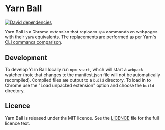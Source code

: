 # Yarn Ball
[![David dependencies](https://img.shields.io/david/josephduffy/yarn-ball.svg)]()

Yarn Ball is a Chrome extension that replaces `npm` commands on webpages with their `yarn` equivalents. The replacements are performed as per Yarn's [CLI commands comparison](https://yarnpkg.com/lang/en/docs/migrating-from-npm/#toc-cli-commands-comparison).

## Development

To develop Yarn Ball locally run `npm start`, which will start a `webpack` watcher (note that changes to the manifest.json file will not be automatically recompiled). Compiled files are output to a `build` directory. To load in to Chrome use the "Load unpacked extension" option and choose the `build` directory.

## Licence

Yarn Ball is released under the MIT licence. See the [LICENCE](LICENCE) file for the full licence text.
